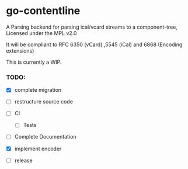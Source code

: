 # go-contentline

A Parsing backend for parsing ical/vcard streams to a component-tree, Licensed under the MPL v2.0

It will be compliant to RFC 6350 (vCard) ,5545 (iCal) and 6868 (Encoding extensions)


This is currently a WIP.

### TODO:
- [x] complete migration
- [ ] restructure source code
- [ ] CI
  - [ ] Tests
- [ ] Complete Documentation
- [x] implement encoder

- [ ] release
